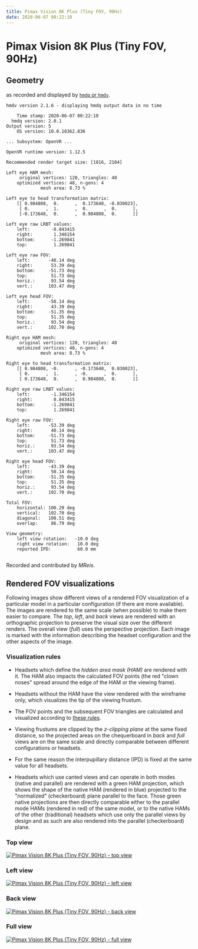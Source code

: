 ```yaml
---
title: Pimax Vision 8K Plus (Tiny FOV, 90Hz)
date: 2020-06-07 00:22:10
---
```

# Pimax Vision 8K Plus (Tiny FOV, 90Hz)

## Geometry

as recorded and displayed by [`hmdq` or `hmdv`](https://github.com/risa2000/hmdq).
```
hmdv version 2.1.6 - displaying hmdq output data in no time

    Time stamp: 2020-06-07 00:22:10
  hmdq version: 2.0.1
Output version: 5
    OS version: 10.0.18362.836

... Subsystem: OpenVR ...

OpenVR runtime version: 1.12.5

Recommended render target size: [1816, 2104]

Left eye HAM mesh:
     original vertices: 120, triangles: 40
    optimized vertices: 48, n-gons: 4
             mesh area: 8.73 %

Left eye to head transformation matrix:
    [[ 0.984808,  0.      ,  0.173648, -0.030023],
     [ 0.      ,  1.      ,  0.      ,  0.      ],
     [-0.173648,  0.      ,  0.984808,  0.      ]]

Left eye raw LRBT values:
    left:        -0.843415
    right:        1.346154
    bottom:      -1.269841
    top:          1.269841

Left eye raw FOV:
    left:       -40.14 deg
    right:       53.39 deg
    bottom:     -51.73 deg
    top:         51.73 deg
    horiz.:      93.54 deg
    vert.:      103.47 deg

Left eye head FOV:
    left:       -50.14 deg
    right:       43.39 deg
    bottom:     -51.35 deg
    top:         51.35 deg
    horiz.:      93.54 deg
    vert.:      102.70 deg

Right eye HAM mesh:
     original vertices: 120, triangles: 40
    optimized vertices: 48, n-gons: 4
             mesh area: 8.73 %

Right eye to head transformation matrix:
    [[ 0.984808, -0.      , -0.173648,  0.030023],
     [ 0.      ,  1.      , -0.      ,  0.      ],
     [ 0.173648,  0.      ,  0.984808,  0.      ]]

Right eye raw LRBT values:
    left:        -1.346154
    right:        0.843415
    bottom:      -1.269841
    top:          1.269841

Right eye raw FOV:
    left:       -53.39 deg
    right:       40.14 deg
    bottom:     -51.73 deg
    top:         51.73 deg
    horiz.:      93.54 deg
    vert.:      103.47 deg

Right eye head FOV:
    left:       -43.39 deg
    right:       50.14 deg
    bottom:     -51.35 deg
    top:         51.35 deg
    horiz.:      93.54 deg
    vert.:      102.70 deg

Total FOV:
    horizontal: 100.29 deg
    vertical:   102.70 deg
    diagonal:   108.51 deg
    overlap:     86.79 deg

View geometry:
    left view rotation:   -10.0 deg
    right view rotation:   10.0 deg
    reported IPD:          60.0 mm


```
Recorded and contributed by _MReis_.

## Rendered FOV visualizations

Following images show different views of a rendered FOV visualization of a
particular model in a particular configuration (if there are more available).
The images are rendered to the same scale (when possible) to make them easier
to compare. The _top_, _left_, and _back_ views are rendered with an
orthographic projection to preserve the visual size over the different renders.
The overall view (_full_) uses the perspective projection. Each image is marked
with the information describing the headset configuration and the other aspects
of the image.

### Visualization rules

* Headsets which define the _hidden area mask (HAM)_ are rendered with it. The
  HAM also impacts the calculated FOV points (the red "clown noses" spread
  around the edge of the HAM or the viewing frame).

* Headsets without the HAM have the view rendered with the wireframe only, which
  visualizes the tip of the viewing frustum.

* The FOV points and the subsequent FOV triangles are calculated and visualized
  according to [these
  rules](https://risa2000.github.io/vrdocs/docs/hmd_fov_calculation).

* Viewing frustums are clipped by the _z-clipping plane_ at the same fixed
  distance, so the projected areas on the chequerboard in _back_ and _full_
  views are on the same scale and directly comparable between different
  configurations or headsets.

* For the same reason the interpupillary distance (IPD) is fixed at the same
  value for all headsets.

* Headsets which use canted views and can operate in both modes (native and
  parallel) are rendered with a green HAM projection, which shows the shape of
  the native HAM (rendered in blue) projected to the "normalized"
  (checkerboard) plane parallel to the face. Those green native projections are
  then directly comparable either to the parallel mode HAMs (rendered in red)
  of the same model, or to the native HAMs of the other (traditional) headsets
  which use only the parallel views by design and as such are also rendered
  into the parallel (checkerboard) plane.

### Top view
[![Pimax Vision 8K Plus (Tiny FOV, 90Hz) - top view](../images/PimaxVision8KPlus_Tiny_Native_R90_top.dmx.png)](../images/PimaxVision8KPlus_Tiny_Native_R90_top.dmx.png)

### Left view
[![Pimax Vision 8K Plus (Tiny FOV, 90Hz) - left view](../images/PimaxVision8KPlus_Tiny_Native_R90_left.dmx.png)](../images/PimaxVision8KPlus_Tiny_Native_R90_left.dmx.png)

### Back view
[![Pimax Vision 8K Plus (Tiny FOV, 90Hz) - back view](../images/PimaxVision8KPlus_Tiny_Native_R90_back.dmx.png)](../images/PimaxVision8KPlus_Tiny_Native_R90_back.dmx.png)

### Full view
[![Pimax Vision 8K Plus (Tiny FOV, 90Hz) - full view](../images/PimaxVision8KPlus_Tiny_Native_R90_over.dmx.png)](../images/PimaxVision8KPlus_Tiny_Native_R90_over.dmx.png)

